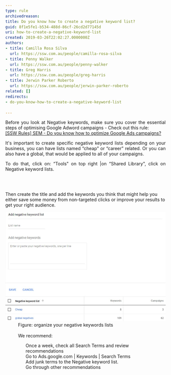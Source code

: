 ```yaml
---
type: rule
archivedreason: 
title: Do you know how to create a negative keyword list?
guid: 8f1e5fe1-b534-488d-86cf-26cd2d77145d
uri: how-to-create-a-negative-keyword-list
created: 2019-03-26T22:02:27.0000000Z
authors:
- title: Camilla Rosa Silva
  url: https://ssw.com.au/people/camilla-rosa-silva
- title: Penny Walker
  url: https://ssw.com.au/people/penny-walker
- title: Greg Harris
  url: https://ssw.com.au/people/greg-harris
- title: Jerwin Parker Roberto
  url: https://ssw.com.au/people/jerwin-parker-roberto
related: []
redirects:
- do-you-know-how-to-create-a-negative-keyword-list

---
```



<p style="text-align:justify;">Before you look at Negative keywords, make sure you cover the essential steps of optimising Google Adword campaigns - Check out this rule:​<br><a href="/_layouts/15/FIXUPREDIRECT.ASPX?WebId=3dfc0e07-e23a-4cbb-aac2-e778b71166a2&TermSetId=07da3ddf-0924-4cd2-a6d4-a4809ae20160&TermId=5410d39d-233a-43f3-8c8a-99d8364d7ae2">[SSW Rules] SEM - Do you know how to optimize Google Ads campaigns?</a><br></p><p style="text-align:justify;">It's important to create specific negative keyword lists depending on your business, you can have lists named “cheap" or “career" related. Or you can also have a global, that would be applied to all of your campaigns. <br></p><p style="text-align:justify;">To do that, click on: “Tools" on top right |on “Shared Library", click on Negative keyword lists.<br></p>
<br><excerpt class='endintro'></excerpt><br>
<p>​Then create the title and add the keywords you think that might help you either save some money from non-targeted clicks or improve your results to get your right audience.<br></p><dl class="image"><dt><img src="google-ads-organize-negative-keywords.jpg" alt="google-ads-organize-negative-keywords.jpg" /><br></dt><dd>Figure: organize your negative keywords lists​​<br></dd><dd><br></dd><dd>​We recommend: <br></dd><ul><dd>Once a week, check all Search Terms and review recommendations <br></dd><dd>Go to Ads.google.com | Keywords | Search Terms<br>Add junk terms to the Negative keyword list.<br>Go through other recommendations <br></dd></ul><dd><br></dd></dl>


